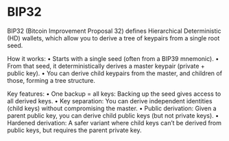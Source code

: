 # BIP32

BIP32 (Bitcoin Improvement Proposal 32) defines Hierarchical Deterministic (HD) wallets, which allow you to derive a tree of keypairs from a single root seed.

How it works:
•	Starts with a single seed (often from a BIP39 mnemonic).
•	From that seed, it deterministically derives a master keypair (private + public key).
•	You can derive child keypairs from the master, and children of those, forming a tree structure.

Key features:
•	One backup = all keys: Backing up the seed gives access to all derived keys.
•	Key separation: You can derive independent identities (child keys) without compromising the master.
•	Public derivation: Given a parent public key, you can derive child public keys (but not private keys).
•	Hardened derivation: A safer variant where child keys can’t be derived from public keys, but requires the parent private key.